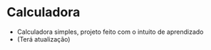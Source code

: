 # Calculadora

- Calculadora simples, projeto feito com o intuito de aprendizado
- (Terá atualização)